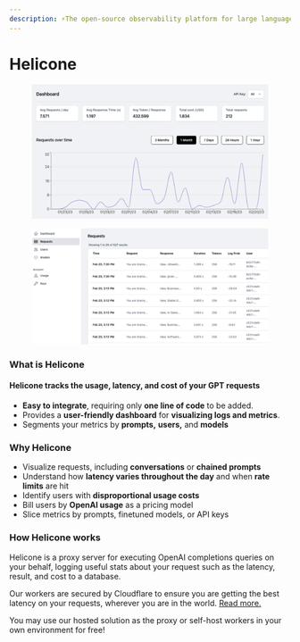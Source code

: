 ```yaml
---
description: ⚡️The open-source observability platform for large language models⚡️
---
```


# Helicone

<div>

<figure><img src=".gitbook/assets/Screen Shot 2023-02-20 at 7.37.58 PM.png" alt=""><figcaption></figcaption></figure>

 

<figure><img src=".gitbook/assets/Screen Shot 2023-02-20 at 7.41.37 PM.png" alt=""><figcaption></figcaption></figure>

</div>

### What is Helicone

#### Helicone tracks the usage, latency, and cost of your GPT requests

* **Easy to integrate**, requiring only **one line of code** to be added.
* Provides a **user-friendly dashboard** for **visualizing logs and metrics**.
* Segments your metrics by **prompts,** **users,** and **models**

### Why Helicone

* Visualize requests, including **conversations** or **chained prompts**
* Understand how **latency varies throughout the day** and when **rate limits** are hit
* Identify users with **disproportional usage costs**
* Bill users by **OpenAI usage** as a pricing model
* Slice metrics by prompts, finetuned models, or API keys

### How Helicone works

Helicone is a proxy server for executing OpenAI completions queries on your behalf, logging useful stats about your request such as the latency, result, and cost to a database.&#x20;

Our workers are secured by Cloudflare to ensure you are getting the best latency on your requests, wherever you are in the world. [Read more.](https://docs.helicone.ai/getting-started/how-latency-is-affected)

You may use our hosted solution as the proxy or self-host workers in your own environment for free!



